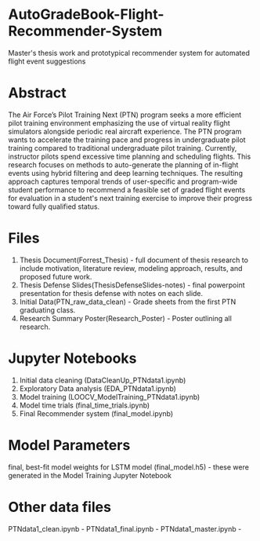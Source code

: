# AutoGradeBook-Flight-Recommender-System
Master's thesis work and prototypical recommender system for automated flight event suggestions

# Abstract
The Air Force’s Pilot Training Next (PTN) program seeks a more efficient pilot training environment emphasizing the use of virtual reality flight simulators alongside periodic real aircraft experience. The PTN program wants to accelerate the training pace and progress in undergraduate pilot training compared to traditional undergraduate pilot training. Currently, instructor pilots spend excessive time planning and scheduling flights. This research focuses on methods to auto-generate the planning of in-flight events using hybrid filtering and deep learning techniques.  The resulting approach captures temporal trends of user-specific and program-wide student performance to recommend a feasible set of graded flight events for evaluation in a student's next training exercise to improve their progress toward fully qualified status.

# Files 
1. Thesis Document(Forrest_Thesis) - full document of thesis research to include motivation, literature review, modeling approach, results, and proposed future work.
2. Thesis Defense Slides(ThesisDefenseSlides-notes) - final powerpoint presentation for thesis defense with notes on each slide. 
3. Initial Data(PTN_raw_data_clean) - Grade sheets from the first PTN graduating class. 
4. Research Summary Poster(Research_Poster) - Poster outlining all research. 


# Jupyter Notebooks

1. Initial data cleaning (DataCleanUp_PTNdata1.ipynb)
2. Exploratory Data analysis (EDA_PTNdata1.ipynb)
3. Model training (LOOCV_ModelTraining_PTNdata1.ipynb)
4. Model time trials (final_time_trials.ipynb)
5. Final Recommender system (final_model.ipynb)

# Model Parameters
final, best-fit model weights for LSTM model (final_model.h5) - these were generated in the Model Training Jupyter Notebook

# Other data files
PTNdata1_clean.ipynb - 
PTNdata1_final.ipynb - 
PTNdata1_master.ipynb - 
